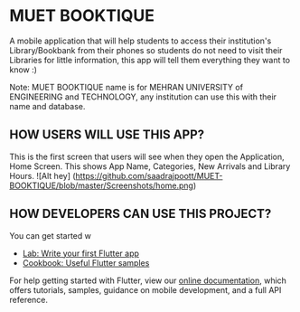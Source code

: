 # MUET BOOKTIQUE

A mobile application that will help students to access their institution's Library/Bookbank from their phones so students do not need to visit their Libraries for little information, this app will tell them everything they want to know :) 

Note: MUET BOOKTIQUE name is for MEHRAN UNIVERSITY of ENGINEERING and TECHNOLOGY, any institution can use this with their name and database.

## HOW USERS WILL USE THIS APP?

This is the first screen that users will see when they open the Application, Home Screen. This shows App Name, Categories, New Arrivals and Library Hours.
![Alt hey] (https://github.com/saadrajpoott/MUET-BOOKTIQUE/blob/master/Screenshots/home.png)




## HOW DEVELOPERS CAN USE THIS PROJECT?

You can get started w

- [Lab: Write your first Flutter app](https://flutter.dev/docs/get-started/codelab)
- [Cookbook: Useful Flutter samples](https://flutter.dev/docs/cookbook)

For help getting started with Flutter, view our
[online documentation](https://flutter.dev/docs), which offers tutorials,
samples, guidance on mobile development, and a full API reference.
